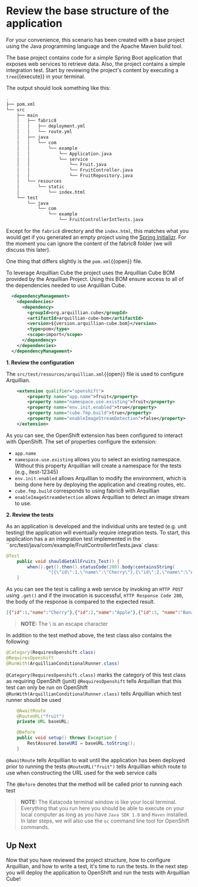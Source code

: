 # Review the base structure of the application

For your convenience, this scenario has been created with a base project using the Java programming language and the Apache Maven build tool.

The base project contains code for a simple Spring Boot application that exposes web services to retrieve data. Also, the project contains a simple integration test. Start by reviewing the  project's content by executing a ``tree``{{execute}} in your terminal.

The output should look something like this:

```sh
.
├── pom.xml
└── src
    ├── main
    │   ├── fabric8
    │   │   ├── deployment.yml
    │   │   └── route.yml
    │   ├── java
    │   │   └── com
    │   │       └── example
    │   │           └── Application.java
    │   │           └── service
    │   │           	└── Fruit.java
    │   │           	└── FruitController.java
    │   │           	└── FruitRepository.java
    │   └── resources
    │       └── static
    │           └── index.html
    └── test
        └── java
            └── com
                └── example
                    └── FruitControllerIntTests.java
```

Except for the `fabric8` directory and the `index.html`, this matches what you would get if you generated an empty project using the [Spring Initializr](https://start.spring.io). For the moment you can ignore the content of the fabric8 folder (we will discuss this later).

One thing that differs slightly is the ``pom.xml``{{open}} file.

 
To leverage Arquillian Cube the project uses the Arquillian Cube BOM provided by the Arquillian Project. Using this BOM ensure access to all of the  dependencies needed to use Arquillian Cube.

```xml
  <dependencyManagement>
    <dependencies>
      <dependency>
        <groupId>org.arquillian.cube</groupId>
        <artifactId>arquillian-cube-bom</artifactId>
        <version>${version.arquillian-cube.bom}</version>
        <type>pom</type>
        <scope>import</scope>
      </dependency>
    </dependencies>
  </dependencyManagement>
```

**1. Review the configuration**

The `src/test/resources/arquillian.xml`{{open}} file is used to configure Arquillian. 

```xml
	<extension qualifier="openshift">
		<property name="app.name">fruit</property>
		<property name="namespace.use.existing">fruit</property>
		<property name="env.init.enabled">true</property>
		<property name="cube.fmp.build">true</property>
		<property name="enableImageStreamDetection">false</property>
	</extension>
```

As you can see, the OpenShift extension has been configured to interact with OpenShift. The set of properties configure the extension:

* ``app.name``
* ``namespace.use.existing`` allows you to select an existing namespace. Without this property Arquillian will create a namespace for the tests (e.g., itest-12345)
* ``env.init.enabled`` allows Arquillian to modify the environment, which is being done here by deploying the application and creating routes, etc.
* ``cube.fmp.build`` corresponds to using fabric8 with Arquillian
* ``enableImageStreamDetection`` allows Arquillian to detect an image stream to use.


**2. Review the tests**

As an application is developed and the individual units are tested (e.g. unit testing) the application will eventually require integration tests. To start, this application has a an integration test implemented in the ``src/test/java/com/example/FruitControllerIntTests.java` class:

```java
@Test
	public void shouldGetAllFruits_Test() {
		when().get().then().statusCode(200).body(containsString(
				"[{\"id\":1,\"name\":\"Cherry\"},{\"id\":2,\"name\":\"Apple\"},{\"id\":3,\"name\":\"Banana\"}]"));
	}
```

As you can see the test is calling a web service by invoking an `HTTP POST` using `.get()` and if the invocation is successful, `HTTP Response Code 200`, the body of the response is compared to the expected result.

```json
[{"id":1,"name":"Cherry"},{"id":2,"name":"Apple"},{"id":3, "name":"Banana"}]
```

>**NOTE:** The \ is an escape character


In addition to the test method above, the test class also contains the following:

```java
@Category(RequiresOpenshift.class)
@RequiresOpenshift
@RunWith(ArquillianConditionalRunner.class)
```

`@Category(RequiresOpenshift.class)` marks the category of this test class as requiring OpenShift (junit)
`@RequiresOpenshift` tells Arquillian that this test can only be run on OpenShift
`@RunWith(ArquillianConditionalRunner.class)` tells Arquillian which test runner should be used


```java
	@AwaitRoute
	@RouteURL("fruit")
	private URL baseURL;

	@Before
	public void setup() throws Exception {
		RestAssured.baseURI = baseURL.toString();
	}
```
`@AwaitRoute` tells Arquillian to wait until the application has been deployed prior to running the tests
`@RouteURL("fruit")` tells Arquillian which route to use when constructing the URL used for the web service calls

The `@Before` denotes that the method will be called prior to running each test

>**NOTE:** The Katacoda terminal window is like your local terminal. Everything that you run here you should be able to execute on your local computer as long as you have `Java SDK 1.8` and `Maven` installed. In later steps, we will also use the `oc` command line tool for OpenShift commands.

## Up Next

Now that you have reviewed the project structure, how to configure Arquillian, and how to write a test, it's time to run the tests. In the next step you will deploy the application to OpenShift and run the tests with Arquillian Cube!
